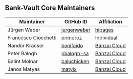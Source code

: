 ## Bank-Vault Core Maintainers

| Maintainer | GitHub ID | Affiliation |
| ---------- | --------- | ----------- |
| Jürgen Weber | [jurgenweber](https://github.com/jurgenweber) | [hipages](https://hipagesgroup.com.au) |
| Francesco Ciocchetti | [primeroz](https://github.com/primeroz) | Individual |
| Nandor Kracser  | [bonifaido](https://github.com/bonifaido) | [Banzai Cloud](https://banzaicloud.com) |
| Peter Balogh | [pbalogh-sa](https://github.com/pbalogh-sa) | [Banzai Cloud](https://banzaicloud.com) |
| Balint Molnar | [baluchicken](https://github.com/baluchicken) | [Banzai Cloud](https://banzaicloud.com) |
| Janos Matyas | [matyix](https://github.com/matyix) | [Banzai Cloud](https://banzaicloud.com) |
